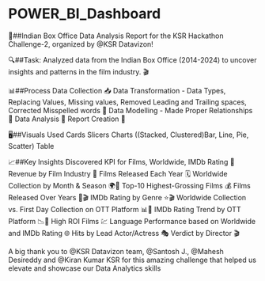 # POWER_BI_Dashboard

🎉##Indian Box Office Data Analysis Report for the KSR Hackathon Challenge-2, organized by @KSR Datavizon! 

🔍##Task: Analyzed data from the Indian Box Office (2014-2024) to uncover insights and patterns in the film industry. 🎬

📊##Process
Data Collection 📥
Data Transformation - Data Types, Replacing Values, Missing values, Removed Leading and Trailing spaces, Corrected Misspelled words 🔄
Data Modelling - Made Proper Relationships 🧠
Data Analysis 🔎
Report Creation 📑

🖥️##Visuals Used
Cards
Slicers
Charts ((Stacked, Clustered)Bar, Line, Pie, Scatter)
Table 

📈##Key Insights Discovered
KPI for Films, Worldwide, IMDb Rating 🎥
Revenue by Film Industry 💸
Films Released Each Year 🗓️
Worldwide Collection by Month & Season 🌍📅
Top-10 Highest-Grossing Films 💰
Films Released Over Years 📅🎬
IMDb Rating by Genre ⭐🎬
Worldwide Collection vs. First Day Collection on OTT Platform 📊📅
IMDb Rating Trend by OTT Platform 📉🎥
High ROI Films 💹
Language Performance based on Worldwide and IMDb Rating 🌐
Hits by Lead Actor/Actress 🎭
Verdict by Director 🎬

A big thank you to @KSR Datavizon team, @Santosh J., @Mahesh Desireddy and @Kiran Kumar KSR for this amazing challenge that helped us elevate and showcase our Data Analytics skills
